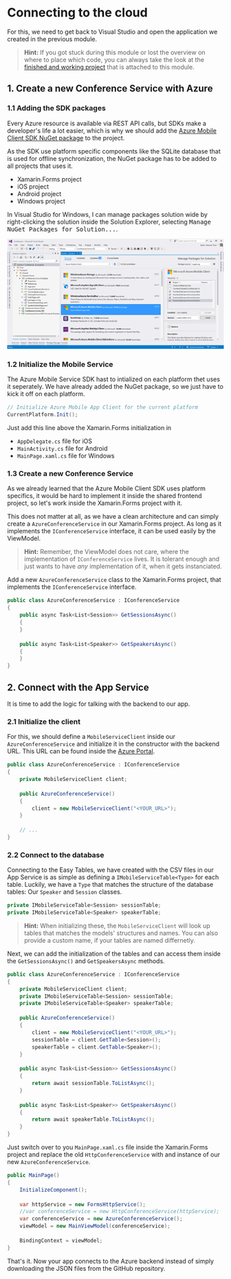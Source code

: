 # Connecting to the cloud
For this, we need to get back to Visual Studio and open the application we created in the previous module.

> **Hint:** If you got stuck during this module or lost the overview on where to place which code, you can always take the look at the [finished and working project](./Code) that is attached to this module.

## 1. Create a new Conference Service with Azure
### 1.1 Adding the SDK packages
Every Azure resource is available via REST API calls, but SDKs make a developer's life a lot easier, which is why we should add the [Azure Mobile Client SDK NuGet package](https://www.nuget.org/packages/Microsoft.Azure.Mobile.Client/) to the project.

As the SDK use platform specific components like the SQLite database that is used for offline synchronization, the NuGet package has to be added to all projects that uses it.

- Xamarin.Forms project
- iOS project
- Android project
- Windows project

In Visual Studio for Windows, I can manage packages solution wide by right-clicking the solution inside the Solution Explorer, selecting <kbd>Manage NuGet Packages for Solution...</kbd>.

![Import CSV files into Easy Tables Screenshot](../Misc/vsaddazuremobilenugetpack.png)

### 1.2 Initialize the Mobile Service
The Azure Mobile Service SDK hast to intialized on each platform thet uses it seperately. We have already added the NuGet package, so we just have to kick it off on each platform.

```csharp
// Initialize Azure Mobile App Client for the current platform
CurrentPlatform.Init();
```

Just add this line above the Xamarin.Forms initialization in

- `AppDelegate.cs` file for iOS
- `MainActivity.cs` file for Android
- `MainPage.xaml.cs` file for Windows

### 1.3 Create a new Conference Service
As we already learned that the Azure Mobile Client SDK uses platform specifics, it would be hard to implement it inside the shared frontend project, so let's work inside the Xamarin.Forms project with it.

This does not matter at all, as we have a clean architecture and can simply create a `AzureConferenceService` in our Xamarin.Forms project. As long as it implements the `IConferenceService` interface, it can be used easily by the ViewModel.

> **Hint:** Remember, the ViewModel does not care, where the implementation of `IConferenceService` lives. It is tolerant enough and just wants to have *any* implementation of it, when it gets instanciated.

Add a new `AzureConferenceService` class to the Xamarin.Forms project, that implements the `IConferenceService` interface.

```csharp
public class AzureConferenceService : IConferenceService
{
    public async Task<List<Session>> GetSessionsAsync()
    {
    }

    public async Task<List<Speaker>> GetSpeakersAsync()
    {
    }
}
```

## 2. Connect with the App Service
It is time to add the logic for talking with the backend to our app.

### 2.1 Initialize the client
For this, we should define a `MobileServiceClient` inside our `AzureConferenceService` and initialize it in the constructor with the backend URL. This URL can be found inside the [Azure Portal](https://portal.azure.com).

```csharp
public class AzureConferenceService : IConferenceService
{
    private MobileServiceClient client;

    public AzureConferenceService()
    {
        client = new MobileServiceClient("<YOUR_URL>");
    }

    // ...
}
```

### 2.2 Connect to the database
Connecting to the Easy Tables, we have created with the CSV files in our App Service is as simple as defining a `IMobileServiceTable<Type>` for each table. Luckily, we have a `Type` that matches the structure of the database tables: Our `Speaker` and `Session` classes.

```csharp
private IMobileServiceTable<Session> sessionTable;
private IMobileServiceTable<Speaker> speakerTable;
```

> **Hint:** When initializing these, the `MobileServiceClient` will look up tables that matches the models' structures and names. You can also provide a custom name, if your tables are named differnetly.

Next, we can add the initialization of the tables and can access them inside the `GetSessionsAsync()` and `GetSpeakersAsync` methods.

```csharp
public class AzureConferenceService : IConferenceService
{
    private MobileServiceClient client;
    private IMobileServiceTable<Session> sessionTable;
    private IMobileServiceTable<Speaker> speakerTable;

    public AzureConferenceService()
    {
        client = new MobileServiceClient("<YOUR_URL>");
        sessionTable = client.GetTable<Session>();
        speakerTable = client.GetTable<Speaker>();
    }

    public async Task<List<Session>> GetSessionsAsync()
    {
        return await sessionTable.ToListAsync();
    }

    public async Task<List<Speaker>> GetSpeakersAsync()
    {
        return await speakerTable.ToListAsync();
    }
}
```

Just switch over to you `MainPage.xaml.cs` file inside the Xamarin.Forms project and replace the old `HttpConferenceService` with and instance of our new `AzureConferenceService`.

```csharp
public MainPage()
{
    InitializeComponent();

    var httpService = new FormsHttpService();
    //var conferenceService = new HttpConferenceService(httpService);
    var conferenceService = new AzureConferenceService();
    viewModel = new MainViewModel(conferenceService);

    BindingContext = viewModel;
}
```

That's it. Now your app connects to the Azure backend instead of simply downloading the JSON files from the GitHub repository.